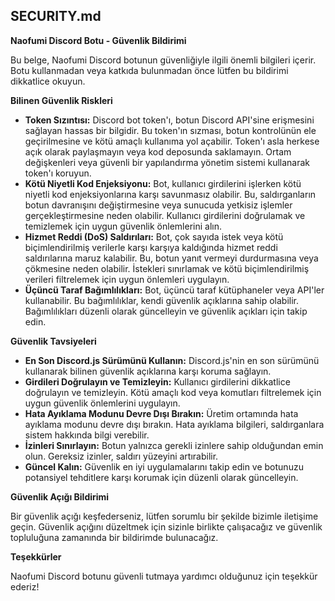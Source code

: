 ## SECURITY.md

**Naofumi Discord Botu - Güvenlik Bildirimi**

Bu belge, Naofumi Discord botunun güvenliğiyle ilgili önemli bilgileri içerir. Botu kullanmadan veya katkıda bulunmadan önce lütfen bu bildirimi dikkatlice okuyun.

**Bilinen Güvenlik Riskleri**

* **Token Sızıntısı:** Discord bot token'ı, botun Discord API'sine erişmesini sağlayan hassas bir bilgidir. Bu token'ın sızması, botun kontrolünün ele geçirilmesine ve kötü amaçlı kullanıma yol açabilir. Token'ı asla herkese açık olarak paylaşmayın veya kod deposunda saklamayın. Ortam değişkenleri veya güvenli bir yapılandırma yönetim sistemi kullanarak token'ı koruyun.
* **Kötü Niyetli Kod Enjeksiyonu:** Bot, kullanıcı girdilerini işlerken kötü niyetli kod enjeksiyonlarına karşı savunmasız olabilir. Bu, saldırganların botun davranışını değiştirmesine veya sunucuda yetkisiz işlemler gerçekleştirmesine neden olabilir. Kullanıcı girdilerini doğrulamak ve temizlemek için uygun güvenlik önlemlerini alın.
* **Hizmet Reddi (DoS) Saldırıları:** Bot, çok sayıda istek veya kötü biçimlendirilmiş verilerle karşı karşıya kaldığında hizmet reddi saldırılarına maruz kalabilir. Bu, botun yanıt vermeyi durdurmasına veya çökmesine neden olabilir. İstekleri sınırlamak ve kötü biçimlendirilmiş verileri filtrelemek için uygun önlemleri uygulayın.
* **Üçüncü Taraf Bağımlılıkları:** Bot, üçüncü taraf kütüphaneler veya API'ler kullanabilir. Bu bağımlılıklar, kendi güvenlik açıklarına sahip olabilir. Bağımlılıkları düzenli olarak güncelleyin ve güvenlik açıkları için takip edin.

**Güvenlik Tavsiyeleri**

* **En Son Discord.js Sürümünü Kullanın:** Discord.js'nin en son sürümünü kullanarak bilinen güvenlik açıklarına karşı koruma sağlayın.
* **Girdileri Doğrulayın ve Temizleyin:** Kullanıcı girdilerini dikkatlice doğrulayın ve temizleyin. Kötü amaçlı kod veya komutları filtrelemek için uygun güvenlik önlemlerini uygulayın.
* **Hata Ayıklama Modunu Devre Dışı Bırakın:** Üretim ortamında hata ayıklama modunu devre dışı bırakın. Hata ayıklama bilgileri, saldırganlara sistem hakkında bilgi verebilir.
* **İzinleri Sınırlayın:** Botun yalnızca gerekli izinlere sahip olduğundan emin olun. Gereksiz izinler, saldırı yüzeyini artırabilir.
* **Güncel Kalın:** Güvenlik en iyi uygulamalarını takip edin ve botunuzu potansiyel tehditlere karşı korumak için düzenli olarak güncelleyin.

**Güvenlik Açığı Bildirimi**

Bir güvenlik açığı keşfederseniz, lütfen sorumlu bir şekilde bizimle iletişime geçin. Güvenlik açığını düzeltmek için sizinle birlikte çalışacağız ve güvenlik topluluğuna zamanında bir bildirimde bulunacağız.

**Teşekkürler**

Naofumi Discord botunu güvenli tutmaya yardımcı olduğunuz için teşekkür ederiz!